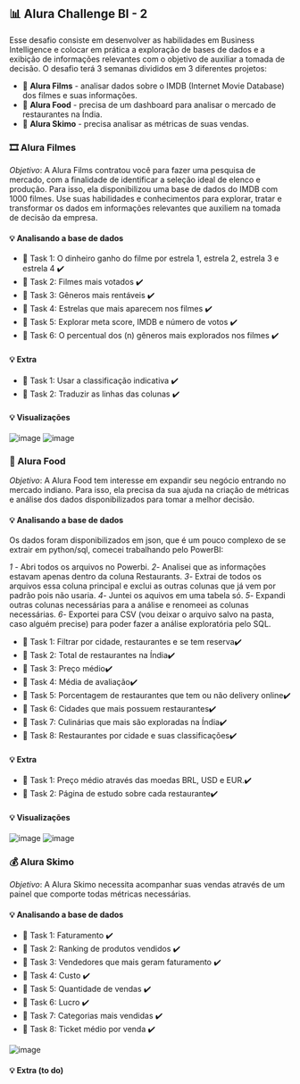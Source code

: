 ## :bar_chart: Alura Challenge BI - 2
Esse desafio consiste em desenvolver as habilidades em Business Intelligence e colocar em prática a exploração de bases de dados e a exibição de informações relevantes com o objetivo de auxiliar a tomada de decisão. 
O desafio terá 3 semanas divididos em 3 diferentes projetos:
* :pushpin: **Alura Films** - analisar dados sobre o IMDB (Internet Movie Database) dos filmes e suas informações.
* :pushpin: **Alura Food** - precisa de um dashboard para analisar o mercado de restaurantes na Índia.
* :pushpin: **Alura Skimo** - precisa analisar as métricas de suas vendas.

### :film_strip: Alura Filmes
*Objetivo*: A Alura Films contratou você para fazer uma pesquisa de mercado, com a finalidade de identificar a seleção ideal de elenco e produção. 
Para isso, ela disponibilizou uma base de dados do IMDB com 1000 filmes. 
Use suas habilidades e conhecimentos para explorar, tratar e transformar os dados em informações relevantes que auxiliem na tomada de decisão da empresa.

#### :bulb: Analisando a base de dados
  * :brain:	 Task 1: O dinheiro ganho do filme por estrela 1, estrela 2, estrela 3 e estrela 4 :heavy_check_mark:
  * :brain:	 Task 2: Filmes mais votados :heavy_check_mark:
  * :brain:	 Task 3: Gêneros mais rentáveis :heavy_check_mark:
  * :brain:  Task 4: Estrelas que mais aparecem nos filmes :heavy_check_mark:
  * :brain:  Task 5: Explorar meta score, IMDB e número de votos :heavy_check_mark:
  * :brain:  Task 6: O percentual dos (n) gêneros mais explorados nos filmes :heavy_check_mark:
 
#### :bulb: Extra
  * :brain:	 Task 1: Usar a classificação indicativa :heavy_check_mark:
  * :brain:	 Task 2: Traduzir as linhas das colunas :heavy_check_mark:
  
 #### :bulb: Visualizações
 ![image](https://user-images.githubusercontent.com/61653788/155603612-a5acfd88-4f23-44c5-bfc2-084d15dce399.png)
 ![image](https://user-images.githubusercontent.com/61653788/155604556-a9f9773f-67df-498c-aea8-3c37b013d3f3.png)


### :poultry_leg: Alura Food
*Objetivo*: A Alura Food tem interesse em expandir seu negócio entrando no mercado indiano. Para isso, ela precisa da sua ajuda na criação de métricas e análise dos dados disponibilizados para tomar a melhor decisão.

#### :bulb: Analisando a base de dados

Os dados foram disponibilizados em json, que é um pouco complexo de se extrair em python/sql, comecei trabalhando pelo PowerBI:

*1* - Abri todos os arquivos no Powerbi. 
*2*- Analisei que as informações estavam apenas dentro da coluna Restaurants.
*3*- Extrai de todos os arquivos essa coluna principal e exclui as outras colunas que já vem por padrão pois não usaria. 
*4*- Juntei os aquivos em uma tabela só.
*5*- Expandi outras colunas necessárias para a análise e renomeei as colunas necessárias. 
*6*- Exportei para CSV (vou deixar o arquivo salvo na pasta, caso alguém precise) para poder fazer a análise exploratória pelo SQL. 

* :brain:	Task 1: Filtrar por cidade, restaurantes e se tem reserva:heavy_check_mark:
* :brain:	Task 2: Total de restaurantes na Índia:heavy_check_mark:
* :brain:	Task 3: Preço médio:heavy_check_mark:
* :brain:	Task 4: Média de avaliação:heavy_check_mark:
* :brain:	Task 5: Porcentagem de restaurantes que tem ou não delivery online:heavy_check_mark:
* :brain:	Task 6: Cidades que mais possuem restaurantes:heavy_check_mark:
* :brain:	Task 7: Culinárias que mais são exploradas na Índia:heavy_check_mark:
* :brain:	Task 8: Restaurantes por cidade e suas classificações:heavy_check_mark:

#### :bulb: Extra
  * :brain:	 Task 1: Preço médio através das moedas BRL, USD e EUR.:heavy_check_mark:
  * :brain:	 Task 2: Página de estudo sobre cada restaurante:heavy_check_mark:

#### :bulb: Visualizações
![image](https://user-images.githubusercontent.com/61653788/156929086-3f97c4e2-e21c-48d1-a2e2-847d3e14d2cd.png)
![image](https://user-images.githubusercontent.com/61653788/156931853-1ceddfcf-b351-42c8-975c-726bca5bf76f.png)


### :moneybag: Alura Skimo
*Objetivo*: A Alura Skimo necessita acompanhar suas vendas através de um painel que comporte todas métricas necessárias.

#### :bulb: Analisando a base de dados
* :brain:	 Task 1: Faturamento :heavy_check_mark:
* :brain:	 Task 2: Ranking de produtos vendidos :heavy_check_mark:
* :brain:	 Task 3: Vendedores que mais geram faturamento  :heavy_check_mark:
* :brain:	 Task 4: Custo :heavy_check_mark: 
* :brain:	 Task 5: Quantidade de vendas :heavy_check_mark:
* :brain:	 Task 6: Lucro :heavy_check_mark:
* :brain:	 Task 7: Categorias mais vendidas  :heavy_check_mark:
* :brain:	 Task 8: Ticket médio por venda :heavy_check_mark: 

![image](https://user-images.githubusercontent.com/61653788/157314454-2b8d01bd-ac78-4701-af28-0e2b978c1371.png)
#### :bulb: Extra (to do)
